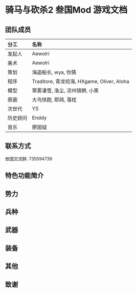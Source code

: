 # 骑马与砍杀2 叁国Mod 游戏文档

## 团队成员

| 分工 | 名称 |
| :--- | :--- |
| 发起人 | Aewolri |
| 美术 | Aewolri |
| 策划 | 海盗船长, wya, 你猜 |
| 程序 | Traditore, 青龙绞海, HXgame, Oliver, Aloha |
| 模型 | 寒雾凄雪, 洛尘, 凉州锦狮, 小黑 |
| 原画 | 大鸟快跑, 耶鸽, 落枕 |
| 次世代 | YS |
| 历史顾问 | Enddy |
| 音乐 | 廖国钺 |

## 联系方式

叁国交流群: 735594739

## 特色功能简介

## 势力

## 兵种

## 武器

## 装备

## 其他

## 致谢

